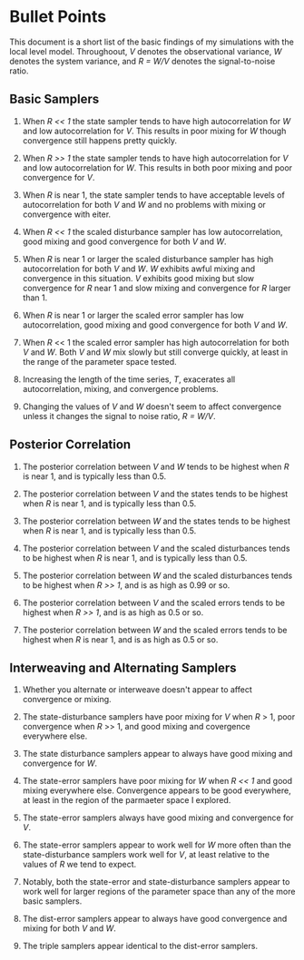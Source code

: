 Bullet Points
=========

This document is a short list of the basic findings of my simulations with the local level model. Throughoout, *V* denotes the observational variance, *W* denotes the system variance, and *R = W/V* denotes the signal-to-noise ratio.


Basic Samplers
----------

1. When *R << 1* the state sampler tends to have high autocorrelation for *W* and low autocorrelation for *V*. This results in poor mixing for *W* though convergence still happens pretty quickly.

2. When *R >> 1* the state sampler tends to have high autocorrelation for *V* and low autocorrelation for *W*. This results in both poor mixing and poor convergence for *V*.

3. When *R* is near 1, the state sampler tends to have acceptable levels of autocorrelation for both *V* and *W* and no problems with mixing or convergence with eiter.

4. When *R << 1* the scaled disturbance sampler has low autocorrelation, good mixing and good convergence for both *V* and *W*.

5. When *R* is near 1 or larger the scaled disturbance sampler has high autocorrelation for both *V* and *W*. *W* exhibits awful mixing and convergence in this situation. *V* exhibits good mixing but slow convergence for *R* near 1 and slow mixing and convergence for *R* larger than 1.

6. When *R* is near 1 or larger the scaled error sampler has low autocorrelation, good mixing and good convergence for both *V* and *W*.

7. When *R* << 1 the scaled error sampler has high autocorrelation for both *V* and *W*. Both *V* and *W* mix slowly but still converge quickly, at least in the range of the parameter space tested.

8. Increasing the length of the time series, *T*, exacerates all autocorrelation, mixing, and convergence problems.

9. Changing the values of *V* and *W* doesn't seem to affect convergence unless it changes the signal to noise ratio, *R = W/V*.

Posterior Correlation
------------

1. The posterior correlation between *V* and *W* tends to be highest when *R* is near 1, and is typically less than 0.5.

2. The posterior correlation between *V* and the states tends to be highest when *R* is near 1, and is typically less than 0.5.

3. The posterior correlation between *W* and the states tends to be highest when *R* is near 1, and is typically less than 0.5.

4. The posterior correlation between *V* and the scaled disturbances tends to be highest when *R* is near 1, and is typically less than 0.5.

5. The posterior correlation between *W* and the scaled disturbances tends to be highest when *R >> 1*, and is as high as 0.99 or so.

6. The posterior correlation between *V* and the scaled errors tends to be highest when *R >> 1*, and is as high as 0.5 or so.

7. The posterior correlation between *W* and the scaled errors tends to be highest when *R* is near 1, and is as high as 0.5 or so.

Interweaving and Alternating Samplers
----------------------

1. Whether you alternate or interweave doesn't appear to affect convergence or mixing.

2. The state-disturbance samplers have poor mixing for *V* when *R* > 1, poor convergence when *R* >> 1, and good mixing and covergence everywhere else.

3. The state disturbance samplers appear to always have good mixing and convergence for *W*.

4. The state-error samplers have poor mixing for *W* when *R << 1* and good mixing everywhere else. Convergence appears to be good everywhere, at least in the region of the parmaeter space I explored.

5. The state-error samplers always have good mixing and convergence for *V*.

6. The state-error samplers appear to work well for *W* more often than the state-disturbance samplers work well for *V*, at least relative to the values of *R* we tend to expect.

7. Notably, both the state-error and state-disturbance samplers appear to work well for larger regions of the parameter space than any of the more basic samplers.

8. The dist-error samplers appear to always have good convergence and mixing for both *V* and *W*.

9. The triple samplers appear identical to the dist-error samplers.